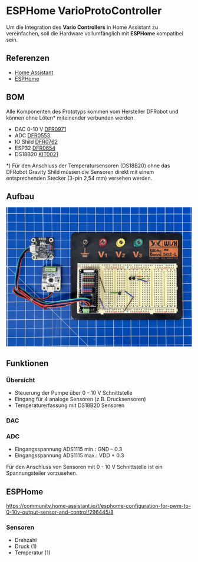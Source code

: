 # ESPHome VarioProtoController

Um die Integration des __Vario Controllers__ in Home Assistant zu vereinfachen, soll die Hardware vollumfänglich mit __ESPHome__ kompatibel sein.

## Referenzen
* [Home Assistant](https://www.home-assistant.io/)
* [ESPHome](https://esphome.io/)


## BOM
Alle Komponenten des Prototyps kommen vom Hersteller DFRobot und können ohne Löten* miteinender verbunden werden.
* DAC 0-10 V [DFR0971](https://www.dfrobot.com/product-2613.html?tracking=eRmtFq7RTyz5CLPwkCZQdwcDTMfhkVjnuthet7fM9aYc6CMu7iSdQkA2BJXVdRcO)
* ADC [DFR0553](https://www.dfrobot.com/product-1730.html?tracking=eRmtFq7RTyz5CLPwkCZQdwcDTMfhkVjnuthet7fM9aYc6CMu7iSdQkA2BJXVdRcO)
* IO Shild [DFR0762](https://www.dfrobot.com/product-2395.html?tracking=eRmtFq7RTyz5CLPwkCZQdwcDTMfhkVjnuthet7fM9aYc6CMu7iSdQkA2BJXVdRcO)
* ESP32 [DFR0654](https://www.dfrobot.com/product-2231.html?tracking=eRmtFq7RTyz5CLPwkCZQdwcDTMfhkVjnuthet7fM9aYc6CMu7iSdQkA2BJXVdRcO)
* DS18B20 [KIT0021](https://www.dfrobot.com/product-1354.html?tracking=eRmtFq7RTyz5CLPwkCZQdwcDTMfhkVjnuthet7fM9aYc6CMu7iSdQkA2BJXVdRcO)

\*) Für den Anschluss der Temperatursensoren (DS18B20) ohne das DFRobot Gravity Shild müssen die Sensoren direkt mit einem entsprechenden Stecker (3-pin 2,54 mm) versehen werden.

## Aufbau
![Aufbau der Komponenten](prototype_vc.jpg)

## Funktionen
### Übersicht
* Steuerung der Pumpe über 0 - 10 V Schnittstelle
* Eingang für 4 analoge Sensoren (z.B. Drucksensoren)
* Temperaturerfassung mit DS18B20 Sensoren

### DAC


### ADC
* Eingangsspannung ADS1115 min.: GND – 0.3
* Eingangsspannung ADS1115 max.: VDD + 0.3

Für den Anschluss von Sensoren mit 0 - 10 V Schnittstelle ist ein Spannungsteiler vorzusehen.

## ESPHome
https://community.home-assistant.io/t/esphome-configuration-for-pwm-to-0-10v-output-sensor-and-control/296445/8


### Sensoren
* Drehzahl
* Druck (1)
* Temperatur (1)
